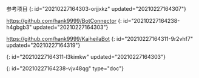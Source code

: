 参考项目
{: id="20210227164303-orjjxkz" updated="20210227164307"}

https://github.com/hank9999/BotConnector
{: id="20210227164238-h4gbgb3" updated="20210227164303"}

https://github.com/hank9999/KaiheilaBot
{: id="20210227164311-9r2vhf7" updated="20210227164319"}

{: id="20210227164311-l3kimkw" updated="20210227164303"}


{: id="20210227164238-vjv48qg" type="doc"}
